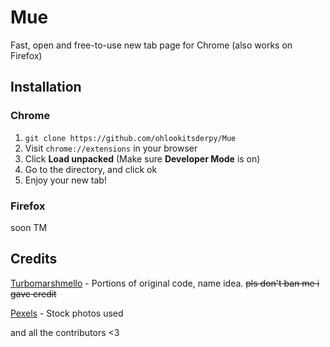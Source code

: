 # Mue
Fast, open and free-to-use new tab page for Chrome (also works on Firefox)

## Installation
### Chrome
1. ``git clone https://github.com/ohlookitsderpy/Mue``
2. Visit ``chrome://extensions`` in your browser
3. Click **Load unpacked** (Make sure **Developer Mode** is on)
4. Go to the directory, and click ok
5. Enjoy your new tab!
### Firefox
soon TM

## Credits
[Turbomarshmello](https://github.com/TurboMarshmello) - Portions of original code, name idea. ~~pls don't ban me i gave credit~~

[Pexels](https://pexels.com) - Stock photos used

and all the contributors <3
